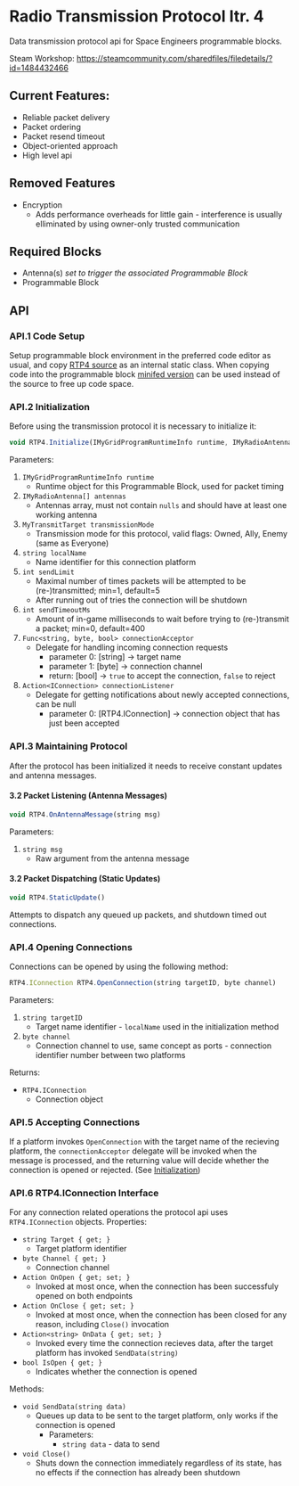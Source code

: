 # Radio Transmission Protocol Itr. 4
Data transmission protocol api for Space Engineers programmable blocks.

Steam Workshop: https://steamcommunity.com/sharedfiles/filedetails/?id=1484432466

## Current Features:
- Reliable packet delivery
- Packet ordering
- Packet resend timeout
- Object-oriented approach
- High level api

## Removed Features
- Encryption
  - Adds performance overheads for little gain - interference is usually elliminated by using owner-only trusted communication

## Required Blocks
- Antenna(s) _set to trigger the associated Programmable Block_
- Programmable Block

## API
### API.1 Code Setup
Setup programmable block environment in the preferred code editor as usual, and copy [RTP4 source](/src/RTP4.cs) as an internal static class. When copying code into the programmable block [minifed version](/programmable_block/RTP4.cs) can be used instead of the source to free up code space.

### API.2 Initialization
Before using the transmission protocol it is necessary to initialize it:
```javascript
void RTP4.Initialize(IMyGridProgramRuntimeInfo runtime, IMyRadioAntenna[] antennas, MyTransmitTarget transmissionMode, string localName, int sendLimit, int sendTimeoutMs, Func<string, byte, bool> connectionAcceptor, Action<IConnection> connectionListener)
```
Parameters:
1. `IMyGridProgramRuntimeInfo runtime`
   * Runtime object for this Programmable Block, used for packet timing
2. `IMyRadioAntenna[] antennas`
   * Antennas array, must not contain `nulls` and should have at least one working antenna
3. `MyTransmitTarget transmissionMode`
   * Transmission mode for this protocol, valid flags: Owned, Ally, Enemy (same as Everyone)
4. `string localName`
   * Name identifier for this connection platform
5. `int sendLimit`
   * Maximal number of times packets will be attempted to be (re-)transmitted; min=1, default=5
   * After running out of tries the connection will be shutdown
6. `int sendTimeoutMs`
   * Amount of in-game milliseconds to wait before trying to (re-)transmit a packet; min=0, default=400
7. `Func<string, byte, bool> connectionAcceptor`
   * Delegate for handling incoming connection requests
     * parameter 0: [string] -> target name
     * parameter 1: [byte] -> connection channel
     * return: [bool] -> `true` to accept the connection, `false` to reject
8. `Action<IConnection> connectionListener`
   * Delegate for getting notifications about newly accepted connections, can be null
     * parameter 0: [RTP4.IConnection] -> connection object that has just been accepted
### API.3 Maintaining Protocol
After the protocol has been initialized it needs to receive constant updates and antenna messages.
#### 3.2 Packet Listening (Antenna Messages)
```javascript
void RTP4.OnAntennaMessage(string msg)
```
Parameters:
1. `string msg`
   * Raw argument from the antenna message

#### 3.2 Packet Dispatching (Static Updates)
```javascript
void RTP4.StaticUpdate()
```
Attempts to dispatch any queued up packets, and shutdown timed out connections.
### API.4 Opening Connections
Connections can be opened by using the following method:
```javascript
RTP4.IConnection RTP4.OpenConnection(string targetID, byte channel)
```
Parameters:
1. `string targetID`
   * Target name identifier - `localName` used in the initialization method
2. `byte channel`
   * Connection channel to use, same concept as ports - connection identifier number between two platforms

Returns:
- `RTP4.IConnection`
  * Connection object
### API.5 Accepting Connections
If a platform invokes `OpenConnection` with the target name of the recieving platform, the `connectionAcceptor` delegate will be invoked when the message is processed, and the returning value will decide whether the connection is opened or rejected. (See [Initialization](#api2-initialization))
### API.6 RTP4.IConnection Interface
For any connection related operations the protocol api uses `RTP4.IConnection` objects.
Properties:
- `string Target { get; }`
   - Target platform identifier
- `byte Channel { get; }`
   - Connection channel
- `Action OnOpen { get; set; }`
   - Invoked at most once, when the connection has been successfuly opened on both endpoints
- `Action OnClose { get; set; }`
   - Invoked at most once, when the connection has been closed for any reason, including `Close()` invocation
- `Action<string> OnData { get; set; }`
   - Invoked every time the connection recieves data, after the target platform has invoked `SendData(string)`
- `bool IsOpen { get; }`
   - Indicates whether the connection is opened

Methods:
- `void SendData(string data)`
   * Queues up data to be sent to the target platform, only works if the connection is opened
     * Parameters:
       * `string data` - data to send
- `void Close()`
   - Shuts down the connection immediately regardless of its state, has no effects if the connection has already been shutdown
